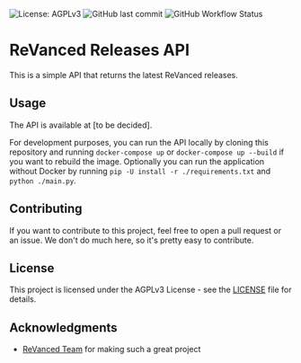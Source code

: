![License: AGPLv3](https://img.shields.io/github/license/alexandreteles/revanced-releases-api)
![GitHub last commit](https://img.shields.io/github/last-commit/alexandreteles/revanced-releases-api)
![GitHub Workflow Status](https://img.shields.io/github/workflow/status/alexandreteles/revanced-releases-api/Build%20and%20push%20Docker%20image)

# ReVanced Releases API

This is a simple API that returns the latest ReVanced releases.

## Usage

The API is available at [to be decided].

For development purposes, you can run the API locally by cloning this repository and running `docker-compose up` or `docker-compose up --build` if you want to rebuild the image. Optionally you can run the application without Docker by running `pip -U install -r ./requirements.txt` and `python ./main.py`.

## Contributing

If you want to contribute to this project, feel free to open a pull request or an issue. We don't do much here, so it's pretty easy to contribute.

## License

This project is licensed under the AGPLv3 License - see the [LICENSE](LICENSE) file for details.

## Acknowledgments

* [ReVanced Team](https://github.com/revanced/) for making such a great project